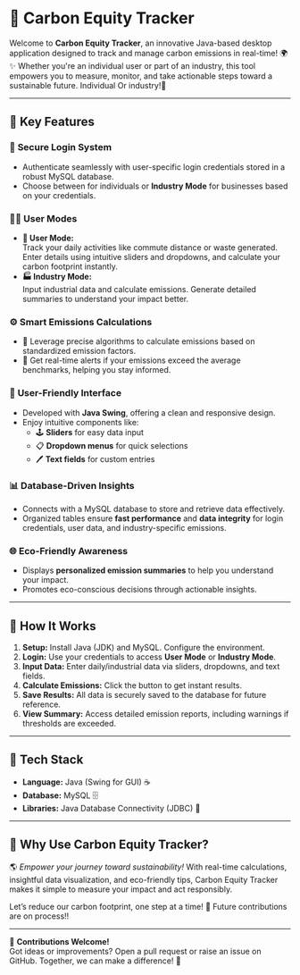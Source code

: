 # 🌿 **Carbon Equity Tracker**  

Welcome to **Carbon Equity Tracker**, an innovative Java-based desktop application designed to track and manage carbon emissions in real-time! 🌍✨ Whether you're an individual user or part of an industry, this tool empowers you to measure, monitor, and take actionable steps toward a sustainable future. Individual Or industry!🌱  

---

## 🎯 **Key Features**  

### 🔐 **Secure Login System**  
- Authenticate seamlessly with user-specific login credentials stored in a robust MySQL database.  
- Choose between  for individuals or **Industry Mode** for businesses based on your credentials.  

### 🧑‍💻 **User Modes**  
- **🌟 User Mode:**  
  Track your daily activities like commute distance or waste generated. Enter details using intuitive sliders and dropdowns, and calculate your carbon footprint instantly.  
- **🏭 Industry Mode:**  
  Input industrial data and calculate emissions. Generate detailed summaries to understand your impact better.  

### ⚙️ **Smart Emissions Calculations**  
- 🧮 Leverage precise algorithms to calculate emissions based on standardized emission factors.  
- 🚨 Get real-time alerts if your emissions exceed the average benchmarks, helping you stay informed.  

### 🎨 **User-Friendly Interface**  
- Developed with **Java Swing**, offering a clean and responsive design.  
- Enjoy intuitive components like:  
  - 🕹️ **Sliders** for easy data input  
  - 📋 **Dropdown menus** for quick selections  
  - 🖊️ **Text fields** for custom entries  

### 📊 **Database-Driven Insights**  
- Connects with a MySQL database to store and retrieve data effectively.  
- Organized tables ensure **fast performance** and **data integrity** for login credentials, user data, and industry-specific emissions.  

### 🌐 **Eco-Friendly Awareness**  
- Displays **personalized emission summaries** to help you understand your impact.  
- Promotes eco-conscious decisions through actionable insights.  

---

## 🚀 **How It Works**  

1. **Setup:** Install Java (JDK) and MySQL. Configure the environment.  
2. **Login:** Use your credentials to access **User Mode** or **Industry Mode**.  
3. **Input Data:** Enter daily/industrial data via sliders, dropdowns, and text fields.  
4. **Calculate Emissions:** Click the button to get instant results.  
5. **Save Results:** All data is securely saved to the database for future reference.  
6. **View Summary:** Access detailed emission reports, including warnings if thresholds are exceeded.  

---

## 🔧 **Tech Stack**  

- **Language:** Java (Swing for GUI) ☕  
- **Database:** MySQL 🗄️  
- **Libraries:** Java Database Connectivity (JDBC) 🔗  

---

## 🌟 **Why Use Carbon Equity Tracker?**  

🌎 *Empower your journey toward sustainability!* With real-time calculations, insightful data visualization, and eco-friendly tips, Carbon Equity Tracker makes it simple to measure your impact and act responsibly.  

Let’s reduce our carbon footprint, one step at a time! 💚 
Future contributions are on process!!

--- 

📩 **Contributions Welcome!**  
Got ideas or improvements? Open a pull request or raise an issue on GitHub. Together, we can make a difference! 🤝  

